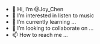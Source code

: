 - 👋 Hi, I’m @Joy_Chen
- 👀 I’m interested in listen to music
- 🌱 I’m currently learning ...
- 💞️ I’m looking to collaborate on ...
- 📫 How to reach me ...

<!---
Joy_Chen/ is a ✨ special ✨ repository because its `README.md` (this file) appears on your GitHub profile.
You can click the Preview link to take a look at your changes.
--->
